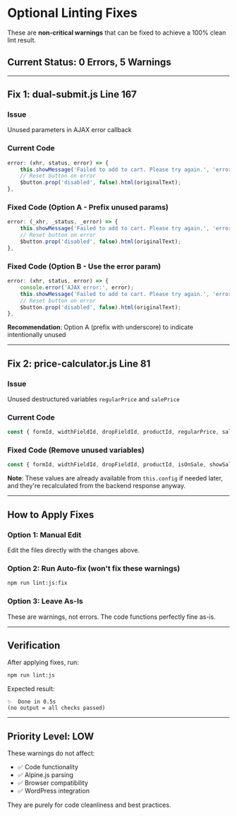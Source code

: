 # Optional Linting Fixes

These are **non-critical warnings** that can be fixed to achieve a 100% clean lint result.

## Current Status: 0 Errors, 5 Warnings

---

## Fix 1: dual-submit.js Line 167

### Issue
Unused parameters in AJAX error callback

### Current Code
```javascript
error: (xhr, status, error) => {
    this.showMessage('Failed to add to cart. Please try again.', 'error');
    // Reset button on error
    $button.prop('disabled', false).html(originalText);
},
```

### Fixed Code (Option A - Prefix unused params)
```javascript
error: (_xhr, _status, _error) => {
    this.showMessage('Failed to add to cart. Please try again.', 'error');
    // Reset button on error
    $button.prop('disabled', false).html(originalText);
},
```

### Fixed Code (Option B - Use the error param)
```javascript
error: (xhr, status, error) => {
    console.error('AJAX error:', error);
    this.showMessage('Failed to add to cart. Please try again.', 'error');
    // Reset button on error
    $button.prop('disabled', false).html(originalText);
},
```

**Recommendation**: Option A (prefix with underscore) to indicate intentionally unused

---

## Fix 2: price-calculator.js Line 81

### Issue
Unused destructured variables `regularPrice` and `salePrice`

### Current Code
```javascript
const { formId, widthFieldId, dropFieldId, productId, regularPrice, salePrice, isOnSale, showSaleComparison, showCalculation } = this.config;
```

### Fixed Code (Remove unused variables)
```javascript
const { formId, widthFieldId, dropFieldId, productId, isOnSale, showSaleComparison, showCalculation } = this.config;
```

**Note**: These values are already available from `this.config` if needed later, and they're recalculated from the backend response anyway.

---

## How to Apply Fixes

### Option 1: Manual Edit
Edit the files directly with the changes above.

### Option 2: Run Auto-fix (won't fix these warnings)
```bash
npm run lint:js:fix
```

### Option 3: Leave As-Is
These are warnings, not errors. The code functions perfectly fine as-is.

---

## Verification

After applying fixes, run:
```bash
npm run lint:js
```

Expected result:
```
✨  Done in 0.5s
(no output = all checks passed)
```

---

## Priority Level: LOW

These warnings do not affect:
- ✅ Code functionality
- ✅ Alpine.js parsing
- ✅ Browser compatibility
- ✅ WordPress integration

They are purely for code cleanliness and best practices.
